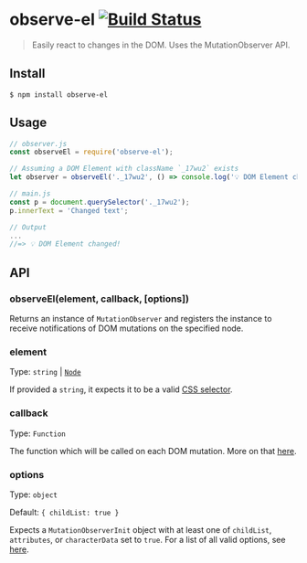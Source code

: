 # observe-el [![Build Status](https://travis-ci.org/yeskunall/observe-el.svg?branch=master)](https://travis-ci.org/yeskunall/observe-el)
> Easily react to changes in the DOM. Uses the MutationObserver API.

## Install

```shell
$ npm install observe-el
```

## Usage

```js
// observer.js
const observeEl = require('observe-el');

// Assuming a DOM Element with className `_17wu2` exists
let observer = observeEl('._17wu2', () => console.log('💡 DOM Element changed!'));

// main.js
const p = document.querySelector('._17wu2');
p.innerText = 'Changed text';

// Output
...
//=> 💡 DOM Element changed!
```

## API

### observeEl(element, callback, [options])

Returns an instance of `MutationObserver` and registers the instance to receive notifications of DOM mutations on the specified node.

### element

Type: `string` | [`Node`](https://developer.mozilla.org/en-US/docs/Web/API/Node)

If provided a `string`, it expects it to be a valid [CSS selector](https://developer.mozilla.org/en-US/docs/Learn/CSS/Introduction_to_CSS/Selectors).

### callback

Type: `Function`

The function which will be called on each DOM mutation. More on that [here](https://developer.mozilla.org/en-US/docs/Web/API/MutationObserver).

### options

Type: `object`

Default: `{ childList: true }`

Expects a `MutationObserverInit` object with at least one of `childList`, `attributes`, or `characterData` set to `true`. For a list of all valid options, see [here](https://developer.mozilla.org/en-US/docs/Web/API/MutationObserver#MutationObserverInit).






